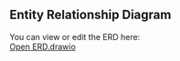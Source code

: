 ## Entity Relationship Diagram

You can view or edit the ERD here:  
[Open ERD.drawio](./ERD.drawio)